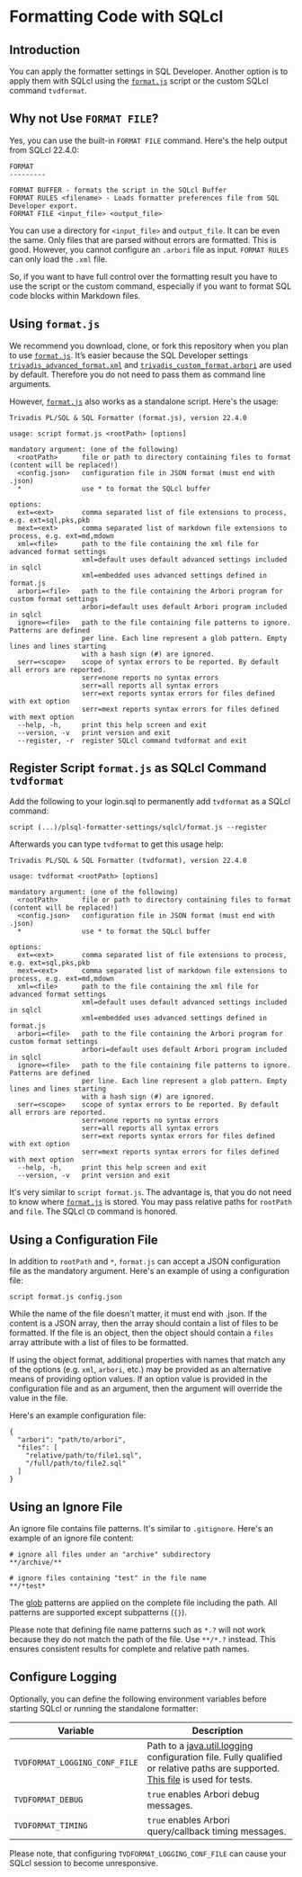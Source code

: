 # Formatting Code with SQLcl

## Introduction

You can apply the formatter settings in SQL Developer. Another option is to apply them with SQLcl using the [`format.js`](format.js) script or the custom SQLcl command `tvdformat`.

## Why not Use `FORMAT FILE`?

Yes, you can use the built-in `FORMAT FILE` command. Here's the help output from SQLcl 22.4.0:

```
FORMAT
---------

FORMAT BUFFER - formats the script in the SQLcl Buffer
FORMAT RULES <filename> - Loads formatter preferences file from SQL Developer export.
FORMAT FILE <input_file> <output_file>
```

You can use a directory for `<input_file>` and `output_file`. It can be even the same. Only files that are parsed without errors are formatted. This is good. However, you cannot configure an `.arbori` file as input. `FORMAT RULES` can only load the `.xml` file. 

So, if you want to have full control over the formatting result you have to use the script or the custom command, especially if you want to format SQL code blocks within Markdown files.

## Using `format.js`

We recommend you download, clone, or fork this repository when you plan to use [`format.js`](format.js). It’s easier because the SQL Developer settings [`trivadis_advanced_format.xml`](../settings/sql_developer/trivadis_advanced_format.xml) and [`trivadis_custom_format.arbori`](../settings/sql_developer/trivadis_custom_format.arbori) are used by default. Therefore you do not need to pass them as command line arguments.

However, [`format.js`](format.js) also works as a standalone script. Here's the usage:

```
Trivadis PL/SQL & SQL Formatter (format.js), version 22.4.0

usage: script format.js <rootPath> [options]

mandatory argument: (one of the following)
  <rootPath>      file or path to directory containing files to format (content will be replaced!)
  <config.json>   configuration file in JSON format (must end with .json)
  *               use * to format the SQLcl buffer

options:
  ext=<ext>       comma separated list of file extensions to process, e.g. ext=sql,pks,pkb
  mext=<ext>      comma separated list of markdown file extensions to process, e.g. ext=md,mdown
  xml=<file>      path to the file containing the xml file for advanced format settings
                  xml=default uses default advanced settings included in sqlcl
                  xml=embedded uses advanced settings defined in format.js
  arbori=<file>   path to the file containing the Arbori program for custom format settings
                  arbori=default uses default Arbori program included in sqlcl
  ignore=<file>   path to the file containing file patterns to ignore. Patterns are defined
                  per line. Each line represent a glob pattern. Empty lines and lines starting
                  with a hash sign (#) are ignored.
  serr=<scope>    scope of syntax errors to be reported. By default all errors are reported.
                  serr=none reports no syntax errors
                  serr=all reports all syntax errors
                  serr=ext reports syntax errors for files defined with ext option
                  serr=mext reports syntax errors for files defined with mext option
  --help, -h,     print this help screen and exit
  --version, -v   print version and exit
  --register, -r  register SQLcl command tvdformat and exit
```

## Register Script `format.js` as SQLcl Command `tvdformat`

Add the following to your login.sql to permanently add `tvdformat` as a SQLcl command:

```
script (...)/plsql-formatter-settings/sqlcl/format.js --register
```

Afterwards you can type `tvdformat` to get this usage help:

```
Trivadis PL/SQL & SQL Formatter (tvdformat), version 22.4.0

usage: tvdformat <rootPath> [options]

mandatory argument: (one of the following)
  <rootPath>      file or path to directory containing files to format (content will be replaced!)
  <config.json>   configuration file in JSON format (must end with .json)
  *               use * to format the SQLcl buffer

options:
  ext=<ext>       comma separated list of file extensions to process, e.g. ext=sql,pks,pkb
  mext=<ext>      comma separated list of markdown file extensions to process, e.g. ext=md,mdown
  xml=<file>      path to the file containing the xml file for advanced format settings
                  xml=default uses default advanced settings included in sqlcl
                  xml=embedded uses advanced settings defined in format.js
  arbori=<file>   path to the file containing the Arbori program for custom format settings
                  arbori=default uses default Arbori program included in sqlcl
  ignore=<file>   path to the file containing file patterns to ignore. Patterns are defined
                  per line. Each line represent a glob pattern. Empty lines and lines starting
                  with a hash sign (#) are ignored.
  serr=<scope>    scope of syntax errors to be reported. By default all errors are reported.
                  serr=none reports no syntax errors
                  serr=all reports all syntax errors
                  serr=ext reports syntax errors for files defined with ext option
                  serr=mext reports syntax errors for files defined with mext option
  --help, -h,     print this help screen and exit
  --version, -v   print version and exit
```

It's very similar to `script format.js`. The advantage is, that you do not need to know where [`format.js`](format.js) is stored. You may pass relative paths for `rootPath` and `file`. The SQLcl `CD` command is honored.

## Using a Configuration File

In addition to `rootPath` and `*`, `format.js` can accept a JSON configuration file as the mandatory argument. Here's an example of using a configuration file:

```
script format.js config.json
```

While the name of the file doesn't matter, it must end with .json. If the content is a JSON array, then the array should contain a list of files to be formatted. If the file is an object, then the object should contain a `files` array attribute with a list of files to be formatted.

If using the object format, additional properties with names that match any of the options (e.g. `xml`, `arbori`, etc.) may be provided as an alternative means of providing option values. If an option value is provided in the configuration file and as an argument, then the argument will override the value in the file.

Here's an example configuration file:

```
{
  "arbori": "path/to/arbori",
  "files": [
    "relative/path/to/file1.sql",
    "/full/path/to/file2.sql"
  ]
}
```

## Using an Ignore File

An ignore file contains file patterns. It's similar to `.gitignore`. Here's an example of an ignore file content:

```
# ignore all files under an "archive" subdirectory
**/archive/**
              
# ignore files containing "test" in the file name
**/*test*
```

The [glob](https://docs.oracle.com/javase/8/docs/api/java/nio/file/FileSystem.html#getPathMatcher-java.lang.String-) patterns are applied on the complete file including the path. All patterns are supported except subpatterns (`{}`).

Please note that defining file name patterns such as `*.?` will not work because they do not match the path of the file. Use `**/*.?` instead. This ensures consistent results for complete and relative path names.

## Configure Logging

Optionally, you can define the following environment variables before starting SQLcl or running the standalone formatter:

Variable | Description
-------- | -----------
`TVDFORMAT_LOGGING_CONF_FILE` | Path to a [java.util.logging](https://docs.oracle.com/en/java/javase/17/core/java-logging-overview.html#GUID-B83B652C-17EA-48D9-93D2-563AE1FF8EDA) configuration file. Fully qualified or relative paths are supported. [This file](../standalone/src/test/resources/logging.conf) is used for tests.
`TVDFORMAT_DEBUG` | `true` enables Arbori debug messages.
`TVDFORMAT_TIMING` |`true` enables Arbori query/callback timing messages.

Please note, that configuring `TVDFORMAT_LOGGING_CONF_FILE` can cause your SQLcl session to become unresponsive.
